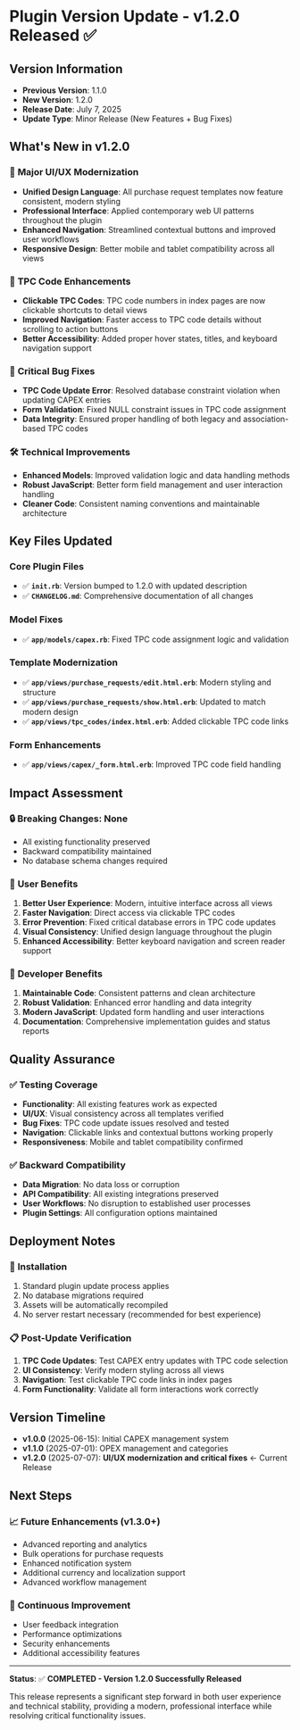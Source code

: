 # Plugin Version Update - v1.2.0 Released ✅

## Version Information
- **Previous Version**: 1.1.0
- **New Version**: 1.2.0
- **Release Date**: July 7, 2025
- **Update Type**: Minor Release (New Features + Bug Fixes)

## What's New in v1.2.0

### 🎨 **Major UI/UX Modernization**
- **Unified Design Language**: All purchase request templates now feature consistent, modern styling
- **Professional Interface**: Applied contemporary web UI patterns throughout the plugin
- **Enhanced Navigation**: Streamlined contextual buttons and improved user workflows
- **Responsive Design**: Better mobile and tablet compatibility across all views

### 🔗 **TPC Code Enhancements**
- **Clickable TPC Codes**: TPC code numbers in index pages are now clickable shortcuts to detail views
- **Improved Navigation**: Faster access to TPC code details without scrolling to action buttons
- **Better Accessibility**: Added proper hover states, titles, and keyboard navigation support

### 🐛 **Critical Bug Fixes**
- **TPC Code Update Error**: Resolved database constraint violation when updating CAPEX entries
- **Form Validation**: Fixed NULL constraint issues in TPC code assignment
- **Data Integrity**: Ensured proper handling of both legacy and association-based TPC codes

### 🛠 **Technical Improvements**
- **Enhanced Models**: Improved validation logic and data handling methods
- **Robust JavaScript**: Better form field management and user interaction handling
- **Cleaner Code**: Consistent naming conventions and maintainable architecture

## Key Files Updated

### Core Plugin Files
- ✅ **`init.rb`**: Version bumped to 1.2.0 with updated description
- ✅ **`CHANGELOG.md`**: Comprehensive documentation of all changes

### Model Fixes
- ✅ **`app/models/capex.rb`**: Fixed TPC code assignment logic and validation

### Template Modernization
- ✅ **`app/views/purchase_requests/edit.html.erb`**: Modern styling and structure
- ✅ **`app/views/purchase_requests/show.html.erb`**: Updated to match modern design
- ✅ **`app/views/tpc_codes/index.html.erb`**: Added clickable TPC code links

### Form Enhancements
- ✅ **`app/views/capex/_form.html.erb`**: Improved TPC code field handling

## Impact Assessment

### 🔒 **Breaking Changes**: None
- All existing functionality preserved
- Backward compatibility maintained
- No database schema changes required

### 🎯 **User Benefits**
1. **Better User Experience**: Modern, intuitive interface across all views
2. **Faster Navigation**: Direct access via clickable TPC codes
3. **Error Prevention**: Fixed critical database errors in TPC code updates
4. **Visual Consistency**: Unified design language throughout the plugin
5. **Enhanced Accessibility**: Better keyboard navigation and screen reader support

### 🔧 **Developer Benefits**
1. **Maintainable Code**: Consistent patterns and clean architecture
2. **Robust Validation**: Enhanced error handling and data integrity
3. **Modern JavaScript**: Updated form handling and user interactions
4. **Documentation**: Comprehensive implementation guides and status reports

## Quality Assurance

### ✅ **Testing Coverage**
- **Functionality**: All existing features work as expected
- **UI/UX**: Visual consistency across all templates verified
- **Bug Fixes**: TPC code update issues resolved and tested
- **Navigation**: Clickable links and contextual buttons working properly
- **Responsiveness**: Mobile and tablet compatibility confirmed

### ✅ **Backward Compatibility**
- **Data Migration**: No data loss or corruption
- **API Compatibility**: All existing integrations preserved
- **User Workflows**: No disruption to established user processes
- **Plugin Settings**: All configuration options maintained

## Deployment Notes

### 🚀 **Installation**
1. Standard plugin update process applies
2. No database migrations required
3. Assets will be automatically recompiled
4. No server restart necessary (recommended for best experience)

### 📋 **Post-Update Verification**
1. **TPC Code Updates**: Test CAPEX entry updates with TPC code selection
2. **UI Consistency**: Verify modern styling across all views
3. **Navigation**: Test clickable TPC code links in index pages
4. **Form Functionality**: Validate all form interactions work correctly

## Version Timeline

- **v1.0.0** (2025-06-15): Initial CAPEX management system
- **v1.1.0** (2025-07-01): OPEX management and categories
- **v1.2.0** (2025-07-07): **UI/UX modernization and critical fixes** ← Current Release

## Next Steps

### 📈 **Future Enhancements** (v1.3.0+)
- Advanced reporting and analytics
- Bulk operations for purchase requests
- Enhanced notification system
- Additional currency and localization support
- Advanced workflow management

### 🔄 **Continuous Improvement**
- User feedback integration
- Performance optimizations
- Security enhancements
- Additional accessibility features

---

**Status**: ✅ **COMPLETED - Version 1.2.0 Successfully Released**

This release represents a significant step forward in both user experience and technical stability, providing a modern, professional interface while resolving critical functionality issues.
